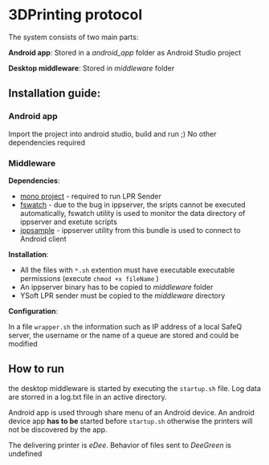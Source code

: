 # 3DPrinting protocol


The system consists of two main parts: 

**Android app**: Stored in a _android_app_ folder as Android Studio project

**Desktop middleware**: Stored in _middleware_ folder

## Installation guide:

### Android app

Import the project into android studio, build and run ;) No other dependencies required

### Middleware
 **Dependencies**:
 
 - [mono project](http://www.mono-project.com) - required to run LPR Sender
 - [fswatch](https://github.com/emcrisostomo/fswatch) - due to the bug in ippserver, the sripts cannot be executed automatically, fswatch utility is used to monitor the data directory of ippserver and exetute scripts
 - [ippsample](http://istopwg.github.io/ippsample/) - ippserver utility from this bundle is used to connect to Android client
 
 **Installation**:
 
 - All the files with `*.sh` extention must have executable executable permissions (execute `chmod +x fileName` )
 - An ippserver binary has to be copied to _middleware_ folder
 - YSoft LPR sender must be copied to the _middleware_ directory
 
 **Configuration**:
 
 In a file `wrapper.sh` the information such as IP address of a local SafeQ server, the username or the name of a queue are stored and could be modified
 
 ## How to run
 
 the desktop middleware is started by executing the `startup.sh` file. Log data are storred in a log.txt file in an active directory.
 
 Android app is used through share menu of an Android device. An android device app **has to be** started before `startup.sh` otherwise the printers will not be discovered by the app.
 
 The delivering printer is *eDee*. Behavior of files sent to *DeeGreen* is undefined
